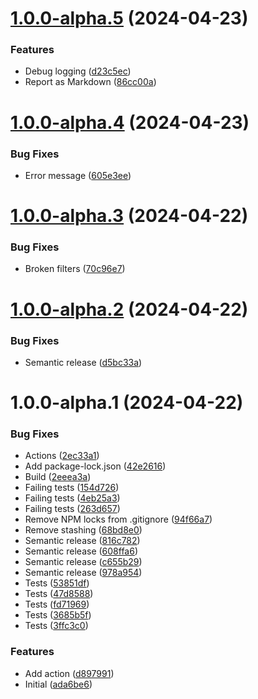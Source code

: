 # [1.0.0-alpha.5](https://github.com/tenantcloud/template-sync/compare/v1.0.0-alpha.4...v1.0.0-alpha.5) (2024-04-23)


### Features

* Debug logging ([d23c5ec](https://github.com/tenantcloud/template-sync/commit/d23c5ec1345b6a984a65720d14a171759bf78300))
* Report as Markdown ([86cc00a](https://github.com/tenantcloud/template-sync/commit/86cc00a3f0fb32f1dc633b2f6313af069a46fd78))

# [1.0.0-alpha.4](https://github.com/tenantcloud/template-sync/compare/v1.0.0-alpha.3...v1.0.0-alpha.4) (2024-04-23)


### Bug Fixes

* Error message ([605e3ee](https://github.com/tenantcloud/template-sync/commit/605e3eea3c36e8643e836103bee4abdfff677c2e))

# [1.0.0-alpha.3](https://github.com/tenantcloud/template-sync/compare/v1.0.0-alpha.2...v1.0.0-alpha.3) (2024-04-22)


### Bug Fixes

* Broken filters ([70c96e7](https://github.com/tenantcloud/template-sync/commit/70c96e7fabb2073faa9eb1d5dc2644b7694b1d09))

# [1.0.0-alpha.2](https://github.com/tenantcloud/template-sync/compare/v1.0.0-alpha.1...v1.0.0-alpha.2) (2024-04-22)


### Bug Fixes

* Semantic release ([d5bc33a](https://github.com/tenantcloud/template-sync/commit/d5bc33a85638f43696353caa673a3d949cb9a610))

# 1.0.0-alpha.1 (2024-04-22)


### Bug Fixes

* Actions ([2ec33a1](https://github.com/tenantcloud/template-sync/commit/2ec33a1721affd45be6d96c0dd38b36b5bfb127e))
* Add package-lock.json ([42e2616](https://github.com/tenantcloud/template-sync/commit/42e26160f5f6026b292b7d8d6418066e1a3a8070))
* Build ([2eeea3a](https://github.com/tenantcloud/template-sync/commit/2eeea3a9455337d6f1177e359c6032c279572dd5))
* Failing tests ([154d726](https://github.com/tenantcloud/template-sync/commit/154d7262007642b55eb7739912d37c95de6fb1d1))
* Failing tests ([4eb25a3](https://github.com/tenantcloud/template-sync/commit/4eb25a37a55c1336955ff31e2d6a51242b01c776))
* Failing tests ([263d657](https://github.com/tenantcloud/template-sync/commit/263d657893ea8aa3023695c9ee30cf1c3d2db010))
* Remove NPM locks from .gitignore ([94f66a7](https://github.com/tenantcloud/template-sync/commit/94f66a71ee86bb04d1a795a2337420e000096e26))
* Remove stashing ([68bd8e0](https://github.com/tenantcloud/template-sync/commit/68bd8e06983f48c16b37d210df90fe968ef59517))
* Semantic release ([816c782](https://github.com/tenantcloud/template-sync/commit/816c782f6db2b7af0cc016a7d894b6bdd8cc82f7))
* Semantic release ([608ffa6](https://github.com/tenantcloud/template-sync/commit/608ffa62e40cbc7d45ca6486333a770b054bea59))
* Semantic release ([c655b29](https://github.com/tenantcloud/template-sync/commit/c655b29d6c637514f8585a263aeefeca718c4a42))
* Semantic release ([978a954](https://github.com/tenantcloud/template-sync/commit/978a9543d019cde8dc274b78d53cdb495dd9f56e))
* Tests ([53851df](https://github.com/tenantcloud/template-sync/commit/53851df852fc1f283a9ec355256cedd854307f95))
* Tests ([47d8588](https://github.com/tenantcloud/template-sync/commit/47d85881cf80359f5e9e1296653ad372cc2181d1))
* Tests ([fd71969](https://github.com/tenantcloud/template-sync/commit/fd719693704225b3bd0fbf3a98192ecd6c3c96a9))
* Tests ([3685b5f](https://github.com/tenantcloud/template-sync/commit/3685b5f06be418e7dea5426f5e16d37b346442d0))
* Tests ([3ffc3c0](https://github.com/tenantcloud/template-sync/commit/3ffc3c04f680a711d07453e667b6a3c23ca52068))


### Features

* Add action ([d897991](https://github.com/tenantcloud/template-sync/commit/d8979918e97dbdc672fd07f27af31d5a2f0949eb))
* Initial ([ada6be6](https://github.com/tenantcloud/template-sync/commit/ada6be69086d00151bc94916746335e30e669381))
